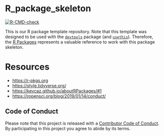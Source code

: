 # R_package_skeleton
[![R-CMD-check](https://github.com/inSilecoInc/R_package_skeleton/workflows/R-CMD-check/badge.svg)](https://github.com/inSilecoInc/R_package_skeleton/actions?query=workflow%3AR-CMD-check)

This is our R package template repository. Note that this template was designed
to be used with the [`devtools`](https://devtools.r-lib.org/) package (and
[`usethis`](https://github.com/r-lib/usethis)). Therefore, the [R Packages](https://r-pkgs.org) represents a valuable reference to work with this package skeleton. 


# Resources  

- https://r-pkgs.org
- https://style.tidyverse.org/
- https://kevcaz.github.io/aboutRPackages/#1
- https://ropensci.org/blog/2019/01/14/conduct/

## Code of Conduct

Please note that this project is released with a [Contributor Code of Conduct](https://docs.ropensci.org/rcites/CONDUCT.html).
By participating in this project you agree to abide by its terms.